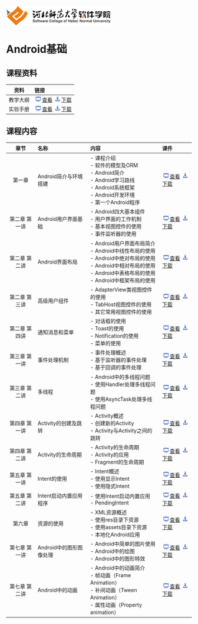 ![河北师范大学软件学院](./image/logo.png)

# Android基础

## 课程资料

|资料|链接|
|:---:|:---|
|教学大纲|[<img src="./image/presentation.png" height="15" />查看](./materials/outline.pdf)  [<img src="./image/download.png" height="15" />下载](./materials/outline.doc) |
|实验手册|[<img src="./image/presentation.png" height="15" />查看](./materials/exper.pdf)  [<img src="./image/download.png" height="15" />下载](./materials/exper.doc) |

## 课程内容

| 章节 | 名称 | 内容 | 课件 | 
|:---:|:---|:---|:---|
|第一章|Android简介与环境搭建|- 课程介绍<br/>- 软件的模型及ORM<br/>- Android简介<br/>- Android学习路线<br/>- Android系统框架<br/>- Android开发环境<br/>- 第一个Android程序|[<img src="./image/presentation.png" height="15" />查看](./materials/pdf/ch01.pdf) [<img src="./image/download.png" height="15" />下载](./materials/slides/ch01.pptx)|
|第二章 第一讲|Android用户界面基础|- Android四大基本组件<br/>- 用户界面的工作机制<br/>- 基本视图控件的使用<br/>- 事件监听器的使用|[<img src="./image/presentation.png" height="15" />查看](./materials/pdf/ch02-1.pdf) [<img src="./image/download.png" height="15" />下载](./materials/slides/ch02-1.pptx)|
|第二章 第二讲|Android界面布局|- Android用户界面布局简介<br/>- Android中线性布局的使用<br/>- Android中绝对布局的使用<br/>- Android中相对布局的使用<br/>- Android中表格布局的使用<br/>- Android中框架布局的使用|[<img src="./image/presentation.png" height="15" />查看](./materials/pdf/ch02-2.pdf) [<img src="./image/download.png" height="15" />下载](./materials/slides/ch02-2.pptx)|
|第二章 第三讲|高级用户组件|- AdapterView类视图控件的使用<br/>- TabHost视图控件的使用<br/>- 其它常用视图控件的使用|[<img src="./image/presentation.png" height="15" />查看](./materials/pdf/ch02-3.pdf) [<img src="./image/download.png" height="15" />下载](./materials/slides/ch02-3.pptx)|
|第二章 第四讲|通知消息和菜单|- 对话框的使用<br/>- Toast的使用<br/>- Notification的使用<br/>- 菜单的使用|[<img src="./image/presentation.png" height="15" />查看](./materials/pdf/ch02-4.pdf) [<img src="./image/download.png" height="15" />下载](./materials/slides/ch02-4.pptx)|
|第三章 第一讲|事件处理机制|- 事件处理概述<br/>- 基于监听器的事件处理<br/>- 基于回调的事件处理|[<img src="./image/presentation.png" height="15" />查看](./materials/pdf/ch03-1.pdf) [<img src="./image/download.png" height="15" />下载](./materials/slides/ch03-1.pptx)|
|第三章 第二讲|多线程|- Android中的多线程问题<br/>- 使用Handler处理多线程问题<br/>- 使用AsyncTask处理多线程问题|[<img src="./image/presentation.png" height="15" />查看](./materials/pdf/ch03-2.pdf) [<img src="./image/download.png" height="15" />下载](./materials/slides/ch03-2.pptx)|
|第四章 第一讲|Activity的创建及跳转|- Activity概述<br/>- 创建新的Activity<br/>- Activity与Activity之间的跳转|[<img src="./image/presentation.png" height="15" />查看](./materials/pdf/ch04-1.pdf) [<img src="./image/download.png" height="15" />下载](./materials/slides/ch04-1.pptx)|
|第四章 第二讲|Activity的生命周期|- Activity的生命周期<br/>- Activity的应用<br/>- Fragment的生命周期|[<img src="./image/presentation.png" height="15" />查看](./materials/pdf/ch04-2.pdf) [<img src="./image/download.png" height="15" />下载](./materials/slides/ch04-2.pptx)|
|第五章 第一讲|Intent的使用|- Intent概述<br/>- 使用显示Intent<br/>- 使用隐式Intent|[<img src="./image/presentation.png" height="15" />查看](./materials/pdf/ch05-1.pdf) [<img src="./image/download.png" height="15" />下载](./materials/slides/ch05-1.pptx)|
|第五章 第二讲|Intent启动内置应用程序|- 使用Intent启动内置应用<br/>- PendingIntent|[<img src="./image/presentation.png" height="15" />查看](./materials/pdf/ch05-2.pdf) [<img src="./image/download.png" height="15" />下载](./materials/slides/ch05-2.pptx)|
|第六章|资源的使用|- XML资源概述<br/>- 使用res目录下资源<br/>- 使用assets目录下资源<br/>- 本地化Android应用|[<img src="./image/presentation.png" height="15" />查看](./materials/pdf/ch06.pdf) [<img src="./image/download.png" height="15" />下载](./materials/slides/ch06.pptx)|
|第七章 第一讲|Android中的图形图像处理|- Android中简单的图片使用<br/>- Android中的绘图<br/>- Android中的图形特效|[<img src="./image/presentation.png" height="15" />查看](./materials/pdf/ch07-1.pdf) [<img src="./image/download.png" height="15" />下载](./materials/slides/ch07-1.pptx)|
|第七章 第二讲|Android中的动画|- Android中的动画简介<br/>- 帧动画（Frame Animation）<br/>- 补间动画（Tween Animation）<br/>- 属性动画（Property animation）|[<img src="./image/presentation.png" height="15" />查看](./materials/pdf/ch07-2.pdf) [<img src="./image/download.png" height="15" />下载](./materials/slides/ch07-2.pptx)|

